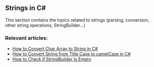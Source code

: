## Strings in C#

This section contains the topics related to strings (parsing, conversion, other string operations, StringBuilder...)
### Relevant articles:

- [How to Convert Char Array to String in C#](https://code-maze.com/csharp-convert-char-array-to-string/)
- [How to Convert String from Title Case to camelCase in C#](https://code-maze.com/csharp-convert-string-titlecase-camelcase/)
- [How to Check if StringBuilder Is Empty](https://code-maze.com/csharp-stringbuilder-check-if-empty/)
